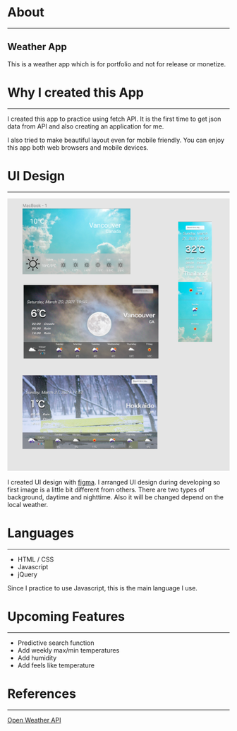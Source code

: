 # About
***
## Weather App

This is a weather app which is for portfolio and not for release or monetize.

# Why I created this App
***
I created this app to practice using fetch API.
It is the first time to get json data from API and also creating an application for me.

I also tried to make beautiful layout even for mobile friendly. You can enjoy this app both web browsers and mobile devices.

# UI Design
***
![UI](./design.png)

I created UI design with [figma](https://www.figma.com/design/).
I arranged UI design during developing so first image is a little bit different from others. There are two types of background, daytime and nighttime. Also it will be changed depend on the local weather.

# Languages
***
- HTML / CSS
- Javascript
- jQuery

Since I practice to use Javascript, this is the main language I use.

# Upcoming Features
***
- Predictive search function
- Add weekly max/min temperatures
- Add humidity
- Add feels like temperature

# References
***
[Open Weather API](https://openweathermap.org/)
